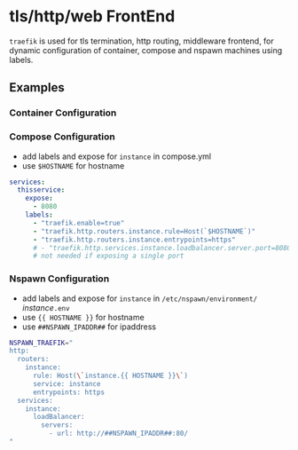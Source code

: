 # tls/http/web FrontEnd

`traefik` is used for tls termination, http routing, middleware frontend,
for dynamic configuration of container, compose and nspawn machines using labels.

## Examples

### Container Configuration

### Compose Configuration

- add labels and expose for `instance` in compose.yml
- use `$HOSTNAME` for hostname

```yaml
services:
  thisservice:
    expose:
      - 8080
    labels:
      - "traefik.enable=true"
      - "traefik.http.routers.instance.rule=Host(`$HOSTNAME`)"
      - "traefik.http.routers.instance.entrypoints=https"
      # - "traefik.http.services.instance.loadbalancer.server.port=8080"
      # not needed if exposing a single port
```

### Nspawn Configuration

- add labels and expose for `instance` in `/etc/nspawn/environment/` *instance*`.env`
- use `{{ HOSTNAME }}` for hostname
- use `##NSPAWN_IPADDR##` for ipaddress

```sh
NSPAWN_TRAEFIK="
http:
  routers:
    instance:
      rule: Host(\`instance.{{ HOSTNAME }}\`)
      service: instance
      entrypoints: https
  services:
    instance:
      loadBalancer:
        servers:
          - url: http://##NSPAWN_IPADDR##:80/
"
```
